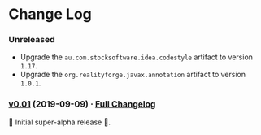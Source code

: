 # Change Log

### Unreleased

* Upgrade the `au.com.stocksoftware.idea.codestyle` artifact to version `1.17`.
* Upgrade the `org.realityforge.javax.annotation` artifact to version `1.0.1`.

### [v0.01](https://github.com/realityforge/graphql-java-scalars/tree/v0.01) (2019-09-09) · [Full Changelog](https://github.com/realityforge/graphql-java-scalars/compare/c4d1a54adbaa886f094e7dcab6623b0b91961947...v0.01)

 ‎🎉	Initial super-alpha release ‎🎉.
